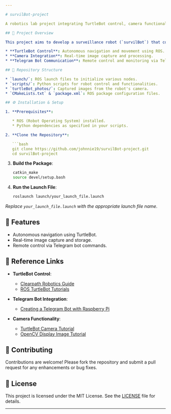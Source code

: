```yaml
---

# survilBot-project

A robotics lab project integrating TurtleBot control, camera functionalities, and Telegram bot communication.

## 🧠 Project Overview

This project aims to develop a surveillance robot (`survilBot`) that combines:

* **TurtleBot Control**: Autonomous navigation and movement using ROS.
* **Camera Integration**: Real-time image capture and processing.
* **Telegram Bot Communication**: Remote control and monitoring via Telegram.

## 📁 Repository Structure

* `launch/`: ROS launch files to initialize various nodes.
* `scripts/`: Python scripts for robot control and functionalities.
* `turtleBot_photos/`: Captured images from the robot's camera.
* `CMakeLists.txt` & `package.xml`: ROS package configuration files.

## ⚙️ Installation & Setup

1. **Prerequisites**:

   * ROS (Robot Operating System) installed.
   * Python dependencies as specified in your scripts.

2. **Clone the Repository**:

   ```bash
   git clone https://github.com/johnnie19/survilBot-project.git
   cd survilBot-project
   ```

3. **Build the Package**:

   ```bash
   catkin_make
   source devel/setup.bash
   ```

4. **Run the Launch File**:

   ```bash
   roslaunch launch/your_launch_file.launch
   ```

*Replace `your_launch_file.launch` with the appropriate launch file name.*

## 📸 Features

* Autonomous navigation using TurtleBot.
* Real-time image capture and storage.
* Remote control via Telegram bot commands.

## 🔗 Reference Links

* **TurtleBot Control**:

  * [Clearpath Robotics Guide](https://www.clearpathrobotics.com/assets/guides/kinetic/turtlebot/index.html#)
  * [ROS TurtleBot Tutorials](http://wiki.ros.org/turtlebot/Tutorials/indigo)

* **Telegram Bot Integration**:

  * [Creating a Telegram Bot with Raspberry Pi](https://maker.pro/raspberry-pi/projects/how-to-create-a-telegram-bot-with-a-raspberry-pi)

* **Camera Functionality**:

  * [TurtleBot Camera Tutorial](https://learn.turtlebot.com/2015/02/04/3/)
  * [OpenCV Display Image Tutorial](https://docs.opencv.org/4.5.0/db/deb/tutorial_display_image.html)

## 🤝 Contributing

Contributions are welcome! Please fork the repository and submit a pull request for any enhancements or bug fixes.

## 📄 License

This project is licensed under the MIT License. See the [LICENSE](LICENSE) file for details.

---
```

